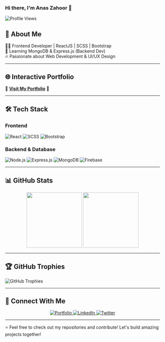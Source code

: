 ### Hi there, I'm Anas Zahoor 👋

![Profile Views](https://komarev.com/ghpvc/?username=anaszahoor&color=blue)

## 🚀 About Me

👨‍💻 Frontend Developer | ReactJS | SCSS | Bootstrap  
🌱 Learning MongoDB & Express.js (Backend Dev)  
🔥 Passionate about Web Development & UI/UX Design

---

## 🌐 Interactive Portfolio

🚀 **[Visit My Portfolio](https://f6db0.firebaseapp.com)** 🚀

---

## 🛠️ Tech Stack

### Frontend  
<p>
  <img src="https://img.shields.io/badge/React-20232A?style=for-the-badge&logo=react&logoColor=61DAFB" alt="React"/>
  <img src="https://img.shields.io/badge/SCSS-CC6699?style=for-the-badge&logo=sass&logoColor=white" alt="SCSS"/>
  <img src="https://img.shields.io/badge/Bootstrap-563D7C?style=for-the-badge&logo=bootstrap&logoColor=white" alt="Bootstrap"/>
</p>

### Backend & Database  
<p>
  <img src="https://img.shields.io/badge/Node.js-43853D?style=for-the-badge&logo=node.js&logoColor=white" alt="Node.js"/>
  <img src="https://img.shields.io/badge/Express.js-000000?style=for-the-badge&logo=express&logoColor=white" alt="Express.js"/>
  <img src="https://img.shields.io/badge/MongoDB-4EA94B?style=for-the-badge&logo=mongodb&logoColor=white" alt="MongoDB"/>
  <img src="https://img.shields.io/badge/Firebase-ffca28?style=for-the-badge&logo=firebase&logoColor=black" alt="Firebase"/>
</p>

---

## 📊 GitHub Stats

<div align="center">
  <img height="180em" src="https://github-readme-stats.vercel.app/api?username=anaszahoor&show_icons=true&theme=radical"/>
  <img height="180em" src="https://github-readme-streak-stats.herokuapp.com/?user=anaszahoor&theme=radical"/>
</div>

---

## 🏆 GitHub Trophies

![GitHub Trophies](https://github-profile-trophy.vercel.app/?username=anaszahoor&theme=radical&no-frame=false&no-bg=false&margin-w=4)

---

## 🚀 Connect With Me

<p align="center">
  <a href="https://f6db0.firebaseapp.com" target="_blank">
    <img src="https://img.shields.io/badge/Portfolio-000?style=for-the-badge&logo=vercel&logoColor=white" alt="Portfolio"/>
  </a>
  <a href="https://linkedin.com/in/anaszahoor" target="_blank">
    <img src="https://img.shields.io/badge/LinkedIn-0A66C2?style=for-the-badge&logo=linkedin&logoColor=white" alt="LinkedIn"/>
  </a>
  <a href="https://twitter.com/anaszahoor" target="_blank">
    <img src="https://img.shields.io/badge/Twitter-1DA1F2?style=for-the-badge&logo=twitter&logoColor=white" alt="Twitter"/>
  </a>
</p>

---

⭐️ Feel free to check out my repositories and contribute! Let's build amazing projects together!
